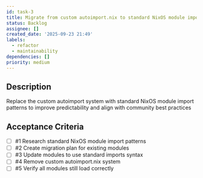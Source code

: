 ```yaml
---
id: task-3
title: Migrate from custom autoimport.nix to standard NixOS module imports
status: Backlog
assignee: []
created_date: '2025-09-23 21:49'
labels:
  - refactor
  - maintainability
dependencies: []
priority: medium
---
```


## Description

<!-- SECTION:DESCRIPTION:BEGIN -->
Replace the custom autoimport system with standard NixOS module import patterns to improve predictability and align with community best practices
<!-- SECTION:DESCRIPTION:END -->

## Acceptance Criteria
<!-- AC:BEGIN -->
- [ ] #1 Research standard NixOS module import patterns
- [ ] #2 Create migration plan for existing modules
- [ ] #3 Update modules to use standard imports syntax
- [ ] #4 Remove custom autoimport.nix system
- [ ] #5 Verify all modules still load correctly
<!-- AC:END -->
